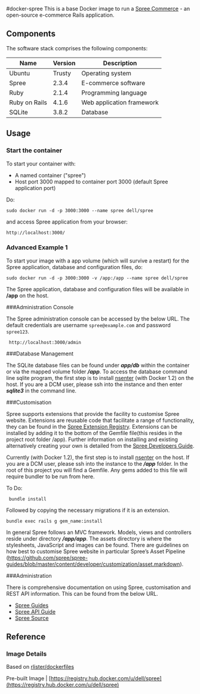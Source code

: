 #docker-spree
This is a base Docker image to run a [Spree Commerce](http://spreecommerce.com/) - an open-source e-commerce Rails application.



## Components
The software stack comprises the following components:

Name          | Version    | Description
--------------|------------|------------------------------
Ubuntu        | Trusty     | Operating system
Spree         | 2.3.4      | E-commerce software
Ruby          | 2.1.4      | Programming language
Ruby on Rails | 4.1.6      | Web application framework
SQLite        | 3.8.2      | Database

## Usage

### Start the container

To start your container with:

* A named container ("spree")
* Host port 3000 mapped to container port 3000 (default Spree application port)

Do:

    sudo docker run -d -p 3000:3000 --name spree dell/spree


and access Spree application from your browser:

    http://localhost:3000/

### Advanced Example 1
To start your image with a app volume (which will survive a restart) for the Spree application, database and configuration files, do:

    sudo docker run -d -p 3000:3000 -v /app:/app --name spree dell/spree

The Spree application, database and configuration files will be available in **/app** on the host.


###Administration Console

The Spree administration console can be accessed by the below URL. The default credentials are username ```spree@example.com``` and password ```spree123```.


     http://localhost:3000/admin


###Database Management

The SQLite database files can be found under ***app/db*** within the container or via the mapped volume folder ***/app***. To access the database command line sqlite program, the first step is to install [nsenter](https://github.com/jpetazzo/nsenter) (with Docker 1.2) on the host. If you are a DCM user, please ssh into the instance and then enter ***sqlite3*** in the command line.

###Customisation

Spree supports extensions that provide the facility to customise Spree website. Extensions are reusable  code that facilitate a range of functionality, they can be found in the  [Spree Extension Registry](http://spreecommerce.com/extensions). Extensions can be installed by adding it to the bottom of the Gemfile file(this resides in the project root folder /app).  Further information on installing and existing alternatively creating your own is detailed from the [Spree Developers Guide](http://guides.spreecommerce.com/developer/extensions_tutorial.html).

Currently (with Docker 1.2), the first step is to install [nsenter](https://github.com/jpetazzo/nsenter) on the host. If you are a DCM user, please ssh into the instance to the ***/app*** folder. In the root of this project you will find a Gemfile. Any gems added to this file will require bundler to be run from here.

To Do:

     bundle install
     
Followed by copying the necessary migrations if it is an extension.

    bundle exec rails g gem_name:install

In general Spree follows an MVC framework. Models, views and controllers reside under directory ***/app/app***. The assets directory is where the stylesheets, JavaScript and images can be found. There are guidelines on how best to customise Spree website in particular Spree’s Asset Pipeline (https://github.com/spree/spree-guides/blob/master/content/developer/customization/asset.markdown).

###Administration

There is comprehensive documentation on using Spree, customisation and REST API information. This can be found from the below URL.

* [Spree Guides](http://guides.spreecommerce.com/)
* [Spree API Guide](http://guides.spreecommerce.com/api/)
* [Spree Source](https://github.com/spree/spree/tree/2-4-stable)



## Reference

### Image Details

Based on [rlister/dockerfiles](https://github.com/rlister/dockerfiles/tree/master/spree)

Pre-built Image   | [https://registry.hub.docker.com/u/dell/spree](https://registry.hub.docker.com/u/dell/spree) 
